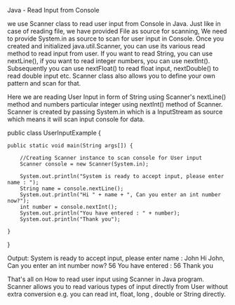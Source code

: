 Java - Read Input from Console


we use Scanner class to read user input from Console in Java.
Just like in case of reading file, we have provided File as source for scanning, We need to provide System.in as source to scan for user input in Console. Once you created and initialized java.util.Scanner, you can use its various read method to read input from user. If you want to read String, you can use nextLine(), if you want to read integer numbers, you can use nextInt(). Subsequently you can use nextFloat() to read float input, nextDouble() to read double input etc. Scanner class also allows you to define your own pattern and scan for that.

Here we are reading User Input in form of String using Scanner's nextLine() method and numbers particular integer using nextInt() method of Scanner. Scanner is created by passing System.in  which is a InputStream as source which means it will scan input console for data.


public class UserInputExample {

    public static void main(String args[]) {
 
        //Creating Scanner instance to scan console for User input
        Scanner console = new Scanner(System.in);
   
        System.out.println("System is ready to accept input, please enter name : ");
        String name = console.nextLine();
        System.out.println("Hi " + name + ", Can you enter an int number now?");
        int number = console.nextInt();
        System.out.println("You have entered : " + number);
        System.out.println("Thank you");
     
    }  
 
}

Output:
System is ready to accept input, please enter name :
John
Hi John, Can you enter an int number now?
56
You have entered : 56
Thank you

That's all on How to read user input using Scanner in Java program. Scanner allows you to read various types of input directly from User without extra conversion e.g. you can read int, float, long , double or String directly.